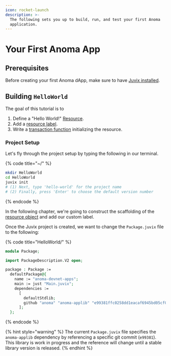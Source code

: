 ```yaml
---
icon: rocket-launch
description: >-
  The following sets you up to build, run, and test your first Anoma
  application.
---
```


# Your First Anoma App

## Prerequisites

Before creating your first Anoma dApp, make sure to have [Juvix installed](../getting-started.md).

## Building `HelloWorld`&#x20;

The goal of this tutorial is to&#x20;

1. Define a "Hello World!" [Resource](../../learn/resources/).
2. Add a [resource label](../../learn/resources/#label).
3. Write a [transaction function](../../learn/applications/interface.md#transaction-functions) initializing the resource.

### Project Setup

Let's fly through the project setup by typing the following in our terminal.

{% code title="~/" %}
```bash
mkdir HelloWorld
cd HelloWorld
juvix init
# (1) Next, type 'hello-world' for the project name
# (2) Finally, press 'Enter' to choose the default version number
```
{% endcode %}

In the following chapter, we're going to construct the scaffolding of the [resource object](../../learn/resources/resource-object.md) and add our custom label.

Once the Juvix project is created, we want to change the `Package.juvix` file to the following:

{% code title="HelloWorld/" %}
```agda
module Package;

import PackageDescription.V2 open;

package : Package :=
  defaultPackage@{
    name := "anoma-devnet-apps";
    main := just "Main.juvix";
    dependencies :=
      [
        defaultStdlib;
        github "anoma" "anoma-applib" "e99381ffc0258dd1eacaf6945bd05cf06c6409ea";
      ];
  };
```
{% endcode %}

{% hint style="warning" %}
The current `Package.juvix` file specifies the `anoma-applib` dependency by referencing a specific git commit (`e99381`). This library is work in progress and the reference will change until a stable library version is released.
{% endhint %}
